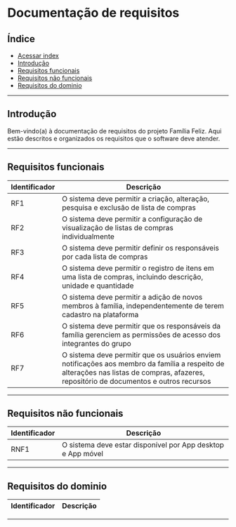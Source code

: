 # Documentação de requisitos

## Índice

- [Acessar index](index.md)
- [Introdução](#introdução)
- [Requisitos funcionais](#requisitos-funcionais)
- [Requisitos não funcionais](#requisitos-não-funcionais)
- [Requisitos do dominio](#requisitos-do-dominio)

---

## Introdução

Bem-vindo(a) à documentação de requisitos do projeto Família Feliz. Aqui estão descritos e organizados os requisitos que o software deve atender.

---

## Requisitos funcionais

| Identificador | Descrição                                                                                                                                                                               |
|---------------|-----------------------------------------------------------------------------------------------------------------------------------------------------------------------------------------|
| RF1           | O sistema deve permitir a criação, alteração, pesquisa e exclusão de lista de compras                                                                                                   |
| RF2           | O sistema deve permitir a configuração de visualização de listas de compras individualmente                                                                                             |
| RF3           | O sistema deve permitir definir os responsáveis por cada lista de compras                                                                                                               |
| RF4           | O sistema deve permitir o registro de itens em uma lista de compras, incluindo descrição, unidade e quantidade                                                                          |
| RF5           | O sistema deve permitir a adição de novos membros à família, independentemente de terem cadastro na plataforma                                                                          |
| RF6           | O sistema deve permitir que os responsáveis da família gerenciem as permissões de acesso dos integrantes do grupo                                                                       |
| RF7           | O sistema deve permitir que os usuários enviem notificações aos membro da família a respeito de alterações nas listas de compras, afazeres, repositório de documentos e outros recursos |

---

## Requisitos não funcionais

| Identificador | Descrição                                                   |
|---------------|-------------------------------------------------------------|
| RNF1          | O sistema deve estar disponível por App desktop e App móvel |

---

## Requisitos do dominio

| Identificador  | Descrição |
|----------------|-----------|

---